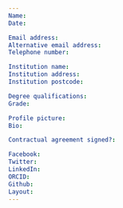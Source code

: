 ```yaml
---
Name:
Date:

Email address:
Alternative email address:
Telephone number:

Institution name:
Institution address:
Institution postcode:

Degree qualifications:
Grade:

Profile picture:
Bio:

Contractual agreement signed?:

Facebook:
Twitter:
LinkedIn:
ORCID:
Github:
Layout:
---
```

